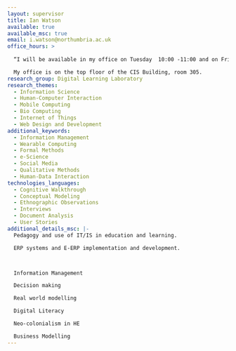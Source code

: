 ```yaml
---
layout: supervisor
title: Ian Watson
available: true
available_msc: true
email: i.watson@northumbria.ac.uk
office_hours: >
  
  “I will be available in my office on Tuesday  10:00 -11:00 and on Friday 10:30-11:30. You can also contact me via email to arrange an appointment outside these times."

  My office is on the top floor of the CIS Building, room 305.
research_group: Digital Learning Laboratory
research_themes:
  - Information Science
  - Human-Computer Interaction
  - Mobile Computing
  - Bio Computing
  - Internet of Things
  - Web Design and Development
additional_keywords:
  - Information Management
  - Wearable Computing
  - Formal Methods
  - e-Science
  - Social Media
  - Qualitative Methods
  - Human-Data Interaction
technologies_languages:
  - Cognitive Walkthrough
  - Conceptual Modeling
  - Ethnographic Observations
  - Interviews
  - Document Analysis
  - User Stories
additional_details_msc: |-
  Pedagogy and use of IT/IS in education and learning.

  ERP systems and E-ERP implementation and development.



  Information Management

  Decision making

  Real world modelling 

  Digital Literacy

  Neo-colonialism in HE

  Business Modelling
---
```

